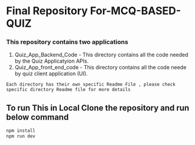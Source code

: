 # Final Repository For-MCQ-BASED-QUIZ
 
### This  repository contains two applications
1. Quiz_App_Backend_Code - This  directory contains all the code needed by the Quiz Applicatyion APIs.
2. Quiz_App_front_end_code - This directory contains all the code neede by quiz client application (UI).


` Each directory has their own specific Readme File , please check specific directory Readme file for more details `


## To run This in Local Clone the repository and run below command
```bash
npm install
npm run dev
```


